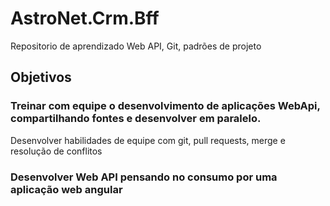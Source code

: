 # AstroNet.Crm.Bff
Repositorio de aprendizado Web API, Git, padrões de projeto
## Objetivos
### Treinar com equipe o desenvolvimento de aplicações WebApi, compartilhando fontes e desenvolver em paralelo.
Desenvolver habilidades de equipe com git, pull requests, merge e resolução de conflitos

### Desenvolver Web API pensando no consumo por uma aplicação web angular
